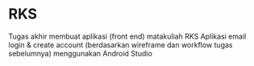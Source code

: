 # RKS
Tugas akhir membuat aplikasi (front end) matakuliah RKS
Aplikasi email login & create account (berdasarkan wireframe dan workflow tugas sebelumnya)
menggunakan Android Studio
